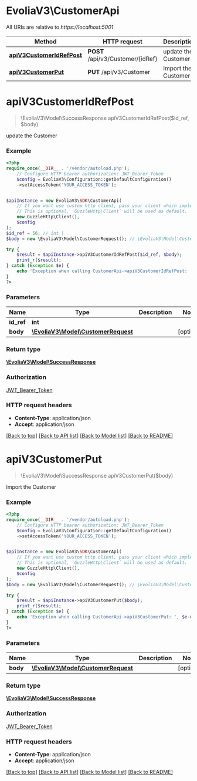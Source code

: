 # EvoliaV3\CustomerApi

All URIs are relative to *https://localhost:5001*

Method | HTTP request | Description
------------- | ------------- | -------------
[**apiV3CustomerIdRefPost**](CustomerApi.md#apiv3customeridrefpost) | **POST** /api/v3/Customer/{idRef} | update the Customer
[**apiV3CustomerPut**](CustomerApi.md#apiv3customerput) | **PUT** /api/v3/Customer | Import the Customer

# **apiV3CustomerIdRefPost**
> \EvoliaV3\Model\SuccessResponse apiV3CustomerIdRefPost($id_ref, $body)

update the Customer

### Example
```php
<?php
require_once(__DIR__ . '/vendor/autoload.php');
    // Configure HTTP bearer authorization: JWT_Bearer_Token
    $config = EvoliaV3\Configuration::getDefaultConfiguration()
    ->setAccessToken('YOUR_ACCESS_TOKEN');


$apiInstance = new EvoliaV3\SDK\CustomerApi(
    // If you want use custom http client, pass your client which implements `GuzzleHttp\ClientInterface`.
    // This is optional, `GuzzleHttp\Client` will be used as default.
    new GuzzleHttp\Client(),
    $config
);
$id_ref = 56; // int | 
$body = new \EvoliaV3\Model\CustomerRequest(); // \EvoliaV3\Model\CustomerRequest | 

try {
    $result = $apiInstance->apiV3CustomerIdRefPost($id_ref, $body);
    print_r($result);
} catch (Exception $e) {
    echo 'Exception when calling CustomerApi->apiV3CustomerIdRefPost: ', $e->getMessage(), PHP_EOL;
}
?>
```

### Parameters

Name | Type | Description  | Notes
------------- | ------------- | ------------- | -------------
 **id_ref** | **int**|  |
 **body** | [**\EvoliaV3\Model\CustomerRequest**](../Model/CustomerRequest.md)|  | [optional]

### Return type

[**\EvoliaV3\Model\SuccessResponse**](../Model/SuccessResponse.md)

### Authorization

[JWT_Bearer_Token](../../README.md#JWT_Bearer_Token)

### HTTP request headers

 - **Content-Type**: application/json
 - **Accept**: application/json

[[Back to top]](#) [[Back to API list]](../../README.md#documentation-for-api-endpoints) [[Back to Model list]](../../README.md#documentation-for-models) [[Back to README]](../../README.md)

# **apiV3CustomerPut**
> \EvoliaV3\Model\SuccessResponse apiV3CustomerPut($body)

Import the Customer

### Example
```php
<?php
require_once(__DIR__ . '/vendor/autoload.php');
    // Configure HTTP bearer authorization: JWT_Bearer_Token
    $config = EvoliaV3\Configuration::getDefaultConfiguration()
    ->setAccessToken('YOUR_ACCESS_TOKEN');


$apiInstance = new EvoliaV3\SDK\CustomerApi(
    // If you want use custom http client, pass your client which implements `GuzzleHttp\ClientInterface`.
    // This is optional, `GuzzleHttp\Client` will be used as default.
    new GuzzleHttp\Client(),
    $config
);
$body = new \EvoliaV3\Model\CustomerRequest(); // \EvoliaV3\Model\CustomerRequest | 

try {
    $result = $apiInstance->apiV3CustomerPut($body);
    print_r($result);
} catch (Exception $e) {
    echo 'Exception when calling CustomerApi->apiV3CustomerPut: ', $e->getMessage(), PHP_EOL;
}
?>
```

### Parameters

Name | Type | Description  | Notes
------------- | ------------- | ------------- | -------------
 **body** | [**\EvoliaV3\Model\CustomerRequest**](../Model/CustomerRequest.md)|  | [optional]

### Return type

[**\EvoliaV3\Model\SuccessResponse**](../Model/SuccessResponse.md)

### Authorization

[JWT_Bearer_Token](../../README.md#JWT_Bearer_Token)

### HTTP request headers

 - **Content-Type**: application/json
 - **Accept**: application/json

[[Back to top]](#) [[Back to API list]](../../README.md#documentation-for-api-endpoints) [[Back to Model list]](../../README.md#documentation-for-models) [[Back to README]](../../README.md)

